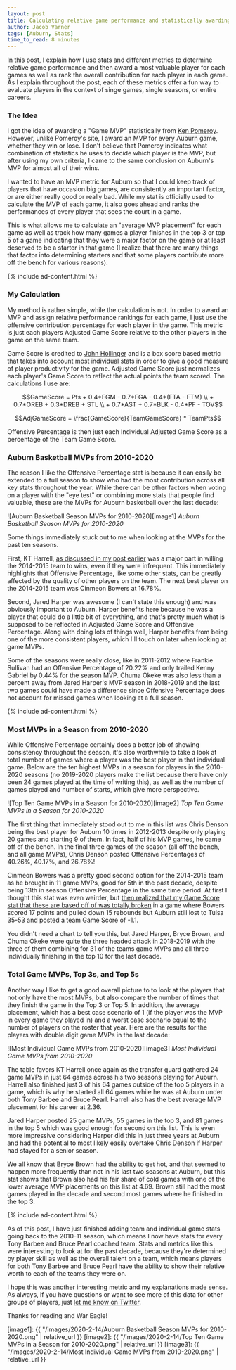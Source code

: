 ```yaml
---
layout: post
title: Calculating relative game performance and statistically awarding MVPs
author: Jacob Varner
tags: [Auburn, Stats]
time_to_read: 8 minutes
---
```


In this post, I explain how I use stats and different metrics to determine
relative game performance and then award a most valuable player for each games
as well as rank the overall contribution for each player in each game. As I
explain throughout the post, each of these metrics offer a fun way to evaluate
players in the context of singe games, single seasons, or entire careers.

### The Idea

I got the idea of awarding a "Game MVP" statistically from
[Ken Pomeroy](https://www.kenpom.com/). However, unlike Pomeroy's site, I award
an MVP for every Auburn game, whether they win or lose. I don't believe that
Pomeroy indicates what combination of statistics he uses to decide which player
is the MVP, but after using my own criteria, I came to the same conclusion on
Auburn's MVP for almost all of their wins.

I wanted to have an MVP metric for Auburn so that I could keep track of players
that have occasion big games, are consistently an important factor, or are
either really good or really bad. While my stat is officially used to calculate
the MVP of each game, it also goes ahead and ranks the performances of every
player that sees the court in a game.

This is what allows me to calculate an "average MVP placement" for each game as
well as track how many games a player finishes in the top 3 or top 5 of a game
indicating that they were a major factor on the game or at least deserved to be
a starter in that game (I realize that there are many things that factor into
determining starters and that some players contribute more off the bench for
various reasons).

{% include ad-content.html %}

### My Calculation

My method is rather simple, while the calculation is not. In order to award an
MVP and assign relative performance rankings for each game, I just use the
offensive contribution percentage for each player in the game. This metric is
just each players Adjusted Game Score relative to the other players in the game
on the same team.

Game Score is credited to
[John Hollinger](https://theathletic.com/author/john-hollinger/) and is a box
score based metric that takes into account most individual stats in order to
give a good measure of player productivity for the game. Adjusted Game Score
just normalizes each player's Game Score to reflect the actual points the team
scored. The calculations I use are:

$$GameScore = Pts + 0.4*FGM - 0.7*FGA - 0.4*(FTA - FTM) \\ + 0.7*OREB + 0.3*DREB + STL \\ + 0.7*AST + 0.7*BLK - 0.4*PF - TOV$$

$$AdjGameScore = \frac{GameScore}{TeamGameScore} * TeamPts$$

Offensive Percentage is then just each Individual Adjusted Game Score as a
percentage of the Team Game Score.

### Auburn Basketball MVPs from 2010-2020

The reason I like the Offensive Percentage stat is because it can easily be
extended to a full season to show who had the most contribution across all key
stats throughout the year. While there can be other factors when voting on a
player with the "eye test" or combining more stats that people find valuable,
these are the MVPs for Auburn basketball over the last decade:

![Auburn Basketball Season MVPs for 2010-2020][image1] _Auburn Basketball Season
MVPs for 2010-2020_

Some things immediately stuck out to me when looking at the MVPs for the past
ten seasons.

First, KT Harrell,
[as discussed in my post earlier](https://hoops.jacobvarner.com/breaking-down-individual-win-loss-records-for-auburn-basketball-in-the-bruce-pearl-era/)
was a major part in willing the 2014-2015 team to wins, even if they were
infrequent. This immediately highlights that Offensive Percentage, like some
other stats, can be greatly affected by the quality of other players on the
team. The next best player on the 2014-2015 team was Cinmeon Bowers at 16.78%.

Second, Jared Harper was awesome (I can't state this enough) and was obviously
important to Auburn. Harper benefits here because he was a player that could do
a little bit of everything, and that's pretty much what is supposed to be
reflected in Adjusted Game Score and Offensive Percentage. Along with doing lots
of things well, Harper benefits from being one of the more consistent players,
which I'll touch on later when looking at game MVPs.

Some of the seasons were really close, like in 2011-2012 where Frankie Sullivan
had an Offensive Percentage of 20.22% and only trailed Kenny Gabriel by 0.44%
for the season MVP. Chuma Okeke was also less than a percent away from Jared
Harper's MVP season in 2018-2019 and the last two games could have made a
difference since Offensive Percentage does not account for missed games when
looking at a full season.

{% include ad-content.html %}

### Most MVPs in a Season from 2010-2020

While Offensive Percentage certainly does a better job of showing consistency
throughout the season, it's also worthwhile to take a look at total number of
games where a player was the best player in that individual game. Below are the
ten highest MVPs in a season for players in the 2010-2020 seasons (no 2019-2020
players make the list because there have only been 24 games played at the time
of writing this), as well as the number of games played and number of starts,
which give more perspective.

![Top Ten Game MVPs in a Season for 2010-2020][image2] _Top Ten Game MVPs in a
Season for 2010-2020_

The first thing that immediately stood out to me in this list was Chris Denson
being the best player for Auburn 10 times in 2012-2013 despite only playing 20
games and starting 9 of them. In fact, half of his MVP games, he came off of the
bench. In the final three games of the season (all off the bench, and all game
MVPs), Chris Denson posted Offensive Percentages of 40.26%, 40.17%, and 26.78%!

Cinmeon Bowers was a pretty good second option for the 2014-2015 team as he
brought in 11 game MVPs, good for 5th in the past decade, despite being 13th in
season Offensive Percentage in the same time period. At first I thought this
stat was even weirder, but
[then realized that my Game Score stat that these are based off of was totally broken](https://twitter.com/jacobvarner/status/1228167920812838914?s=20)
in a game where Bowers scored 17 points and pulled down 15 rebounds but Auburn
still lost to Tulsa 35-53 and posted a team Game Score of -1.1.

You didn't need a chart to tell you this, but Jared Harper, Bryce Brown, and
Chuma Okeke were quite the three headed attack in 2018-2019 with the three of
them combining for 31 of the teams game MVPs and all three individually
finishing in the top 10 for the last decade.

### Total Game MVPs, Top 3s, and Top 5s

Another way I like to get a good overall picture to to look at the players that
not only have the most MVPs, but also compare the number of times that they
finish the game in the Top 3 or Top 5. In addition, the average placement, which
has a best case scenario of 1 (if the player was the MVP in every game they
played in) and a worst case scenario equal to the number of players on the
roster that year. Here are the results for the players with double digit game
MVPs in the last decade:

![Most Individual Game MVPs from 2010-2020][image3] _Most Individual Game MVPs
from 2010-2020_

The table favors KT Harrell once again as the transfer guard gathered 24 game
MVPs in just 64 games across his two seasons playing for Auburn. Harrell also
finished just 3 of his 64 games outside of the top 5 players in a game, which is
why he started all 64 games while he was at Auburn under both Tony Barbee and
Bruce Pearl. Harrell also has the best average MVP placement for his career at
2.36.

Jared Harper posted 25 game MVPs, 55 games in the top 3, and 81 games in the top
5 which was good enough for second on this list. This is even more impressive
considering Harper did this in just three years at Auburn and had the potential
to most likely easily overtake Chris Denson if Harper had stayed for a senior
season.

We all know that Bryce Brown had the ability to get hot, and that seemed to
happen more frequently than not in his last two seasons at Auburn, but this stat
shows that Brown also had his fair share of cold games with one of the lower
average MVP placements on this list at 4.69. Brown still had the most games
played in the decade and second most games where he finished in the top 3.

{% include ad-content.html %}

As of this post, I have just finished adding team and individual game stats
going back to the 2010-11 season, which means I now have stats for every Tony
Barbee and Bruce Pearl coached team. Stats and metrics like this were
interesting to look at for the past decade, because they're determined by player
skill as well as the overall talent on a team, which means players for both Tony
Barbee and Bruce Pearl have the ability to show their relative worth to each of
the teams they were on.

I hope this was another interesting metric and my explanations made sense. As
always, if you have questions or want to see more of this data for other groups
of players, just [let me know on Twitter](https://wwww.twitter.com/jacobvarner).

Thanks for reading and War Eagle!

[image1]: {{ "/images/2020-2-14/Auburn Basketball Season MVPs for 2010-2020.png" | relative_url }}
[image2]: {{ "/images/2020-2-14/Top Ten Game MVPs in a Season for 2010-2020.png" | relative_url }}
[image3]: {{ "/images/2020-2-14/Most Individual Game MVPs from 2010-2020.png" | relative_url }}

